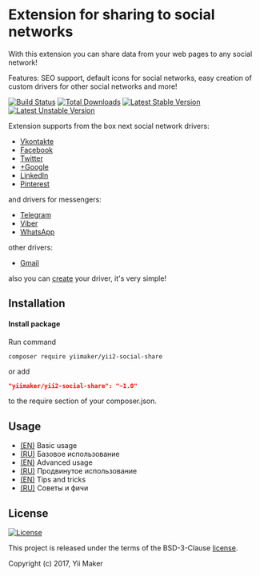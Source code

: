Extension for sharing to social networks
========================================
With this extension you can share data from your web pages to any social network!

Features: SEO support, default icons for social networks, easy creation of custom drivers
for other social networks and more!

[![Build Status](https://travis-ci.org/yiimaker/yii2-social-share.svg?branch=master)](https://travis-ci.org/yiimaker/yii2-social-share)
[![Total Downloads](https://poser.pugx.org/yiimaker/yii2-social-share/downloads)](https://packagist.org/packages/yiimaker/yii2-social-share)
[![Latest Stable Version](https://poser.pugx.org/yiimaker/yii2-social-share/v/stable)](https://packagist.org/packages/yiimaker/yii2-social-share)
[![Latest Unstable Version](https://poser.pugx.org/yiimaker/yii2-social-share/v/unstable)](https://packagist.org/packages/yiimaker/yii2-social-share)

Extension supports from the box next social network drivers:
* [Vkontakte](https://github.com/yiimaker/yii2-social-share/blob/master/src/drivers/Vkontakte.php)
* [Facebook](https://github.com/yiimaker/yii2-social-share/blob/master/src/drivers/Facebook.php)
* [Twitter](https://github.com/yiimaker/yii2-social-share/blob/master/src/drivers/Twitter.php)
* [+Google](https://github.com/yiimaker/yii2-social-share/blob/master/src/drivers/GooglePlus.php)
* [LinkedIn](https://github.com/yiimaker/yii2-social-share/blob/master/src/drivers/LinkedIn.php)
* [Pinterest](https://github.com/yiimaker/yii2-social-share/blob/master/src/drivers/Pinterest.php)

and drivers for messengers:
* [Telegram](https://github.com/yiimaker/yii2-social-share/blob/master/src/drivers/other/Telegram.php)
* [Viber](https://github.com/yiimaker/yii2-social-share/blob/master/src/drivers/other/mobile/Viber.php)
* [WhatsApp](https://github.com/yiimaker/yii2-social-share/blob/master/src/drivers/other/mobile/WhatsApp.php)

other drivers:
* [Gmail](https://github.com/yiimaker/yii2-social-share/blob/master/src/drivers/other/Gmail.php)

also you can [create](docs/en/tips-and-tricks.md#2-create-my-social-network-driver) your driver, it's very simple!

Installation
------------
#### Install package
Run command
```
composer require yiimaker/yii2-social-share
```
or add
```json
"yiimaker/yii2-social-share": "~1.0"
```
to the require section of your composer.json.

Usage
-----
* [(EN)](docs/en/basic-usage.md) Basic usage
* [(RU)](docs/ru/basic-usage.md) Базовое использование
* [(EN)](docs/en/advanced-usage.md) Advanced usage
* [(RU)](docs/ru/advanced-usage.md) Продвинутое использование
* [(EN)](docs/en/tips-and-tricks.md) Tips and tricks
* [(RU)](docs/ru/tips-and-tricks.md) Советы и фичи

License
-------
[![License](https://poser.pugx.org/yiimaker/yii2-social-share/license)](https://packagist.org/packages/yiimaker/yii2-social-share)

This project is released under the terms of the BSD-3-Clause [license](LICENSE).

Copyright (c) 2017, Yii Maker
